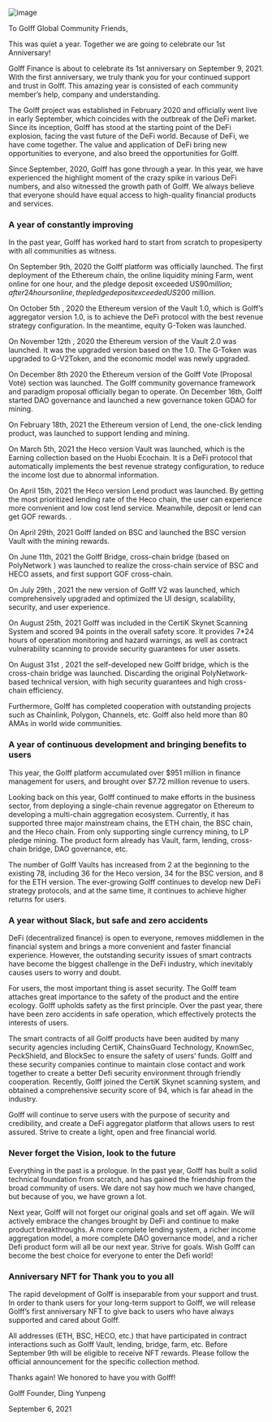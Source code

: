 ![image](http://docs.golff.com/blog/page/15.png)

To Golff Global Community Friends,

This was quiet a year. Together we are going to celebrate our 1st Anniversary!

Golff Finance is about to celebrate its 1st anniversary on September 9, 2021. With the first anniversary, we truly thank you for your continued support and trust in Golff. This amazing year is consisted of each community member’s help, company and understanding.

The Golff project was established in February 2020 and officially went live in early September, which coincides with the outbreak of the DeFi market. Since its inception, Golff has stood at the starting point of the DeFi explosion, facing the vast future of the DeFi world. Because of DeFi, we have come together. The value and application of DeFi bring new opportunities to everyone, and also breed the opportunities for Golff.

Since September, 2020, Golff has gone through a year. In this year, we have experienced the highlight moment of the crazy spike in various DeFi numbers, and also witnessed the growth path of Golff. We always believe that everyone should have equal access to high-quality financial products and services.

### A year of constantly improving

In the past year, Golff has worked hard to start from scratch to propesiperty with all communities as witness.

On September 9th, 2020 the Golff platform was officially launched. The first deployment of the Ethereum chain, the online liquidity mining Farm, went online for one hour, and the pledge deposit exceeded US$90 million; after 24 hours online, the pledge deposit exceeded US$200 million.

On October 5th , 2020 the Ethereum version of the Vault 1.0, which is Golff’s aggregator version 1.0, is to achieve the DeFi protocol with the best revenue strategy configuration. In the meantime, equity G-Token was launched.

On November 12th , 2020 the Ethereum version of the Vault 2.0 was launched. It was the upgraded version based on the 1.0. The G-Token was upgraded to G-V2Token, and the economic model was newly upgraded.

On December 8th 2020 the Ethereum version of the Golff Vote (Proposal Vote) section was launched. The Golff community governance framework and paradigm proposal officially began to operate. On December 16th, Golff started DAO governance and launched a new governance token GDAO for mining.

On February 18th, 2021 the Ethereum version of Lend, the one-click lending product, was launched to support lending and mining.

On March 5th, 2021 the Heco version Vault was launched, which is the Earning collection based on the Huobi Ecochain. It is a DeFi protocol that automatically implements the best revenue strategy configuration, to reduce the income lost due to abnormal information.

On April 15th, 2021 the Heco version Lend product was launched. By getting the most prioritized lending rate of the Heco chain, the user can experience more convenient and low cost lend service. Meanwhile, deposit or lend can get GOF rewards. .

On April 29th, 2021 Golff landed on BSC and launched the BSC version Vault with the mining rewards.

On June 11th, 2021 the Golff Bridge, cross-chain bridge (based on PolyNetwork ) was launched to realize the cross-chain service of BSC and HECO assets, and first support GOF cross-chain.

On July 29th , 2021 the new version of Golff V2 was launched, which comprehensively upgraded and optimized the UI design, scalability, security, and user experience.

On August 25th, 2021 Golff was included in the CertiK Skynet Scanning System and scored 94 points in the overall safety score. It provides 7*24 hours of operation monitoring and hazard warnings, as well as contract vulnerability scanning to provide security guarantees for user assets.

On August 31st , 2021 the self-developed new Golff bridge, which is the cross-chain bridge was launched. Discarding the original PolyNetwork-based technical version, with high security guarantees and high cross-chain efficiency.

Furthermore, Golff has completed cooperation with outstanding projects such as Chainlink, Polygon, Channels, etc. Golff also held more than 80 AMAs in world wide communities.

### A year of continuous development and bringing benefits to users

This year, the Golff platform accumulated over $951 million in finance management for users, and brought over $7.72 million revenue to users.

Looking back on this year, Golff continued to make efforts in the business sector, from deploying a single-chain revenue aggregator on Ethereum to developing a multi-chain aggregation ecosystem. Currently, it has supported three major mainstream chains, the ETH chain, the BSC chain, and the Heco chain. From only supporting single currency mining, to LP pledge mining. The product form already has Vault, farm, lending, cross-chain bridge, DAO governance, etc.

The number of Golff Vaults has increased from 2 at the beginning to the existing 78, including 36 for the Heco version, 34 for the BSC version, and 8 for the ETH version. The ever-growing Golff continues to develop new DeFi strategy protocols, and at the same time, it continues to achieve higher returns for users.

### A year without Slack, but safe and zero accidents

DeFi (decentralized finance) is open to everyone, removes middlemen in the financial system and brings a more convenient and faster financial experience. However, the outstanding security issues of smart contracts have become the biggest challenge in the DeFi industry, which inevitably causes users to worry and doubt.

For users, the most important thing is asset security. The Golff team attaches great importance to the safety of the product and the entire ecology. Golff upholds safety as the first principle. Over the past year, there have been zero accidents in safe operation, which effectively protects the interests of users.

The smart contracts of all Golff products have been audited by many security agencies including CertiK, ChainsGuard Technology, KnownSec, PeckShield, and BlockSec to ensure the safety of users’ funds. Golff and these security companies continue to maintain close contact and work together to create a better Defi security environment through friendly cooperation. Recently, Golff joined the CertiK Skynet scanning system, and obtained a comprehensive security score of 94, which is far ahead in the industry.

Golff will continue to serve users with the purpose of security and credibility, and create a DeFi aggregator platform that allows users to rest assured. Strive to create a light, open and free financial world.

### Never forget the Vision, look to the future

Everything in the past is a prologue. In the past year, Golff has built a solid technical foundation from scratch, and has gained the friendship from the broad community of users. We dare not say how much we have changed, but because of you, we have grown a lot.

Next year, Golff will not forget our original goals and set off again. We will actively embrace the changes brought by DeFi and continue to make product breakthroughs. A more complete lending system, a richer income aggregation model, a more complete DAO governance model, and a richer Defi product form will all be our next year. Strive for goals. Wish Golff can become the best choice for everyone to enter the Defi world!

### Anniversary NFT for Thank you to you all

The rapid development of Golff is inseparable from your support and trust. In order to thank users for your long-term support to Golff, we will release Golff’s first anniversary NFT to give back to users who have always supported and cared about Golff.

All addresses (ETH, BSC, HECO, etc.) that have participated in contract interactions such as Golff Vault, lending, bridge, farm, etc. Before September 9th will be eligible to receive NFT rewards. Please follow the official announcement for the specific collection method.

Thanks again! We honored to have you with Golff!



Golff Founder, Ding Yunpeng

September 6, 2021
